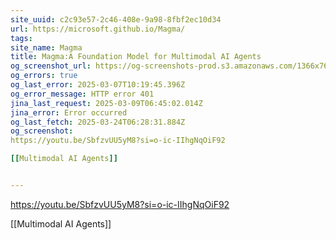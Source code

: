 ```yaml
---
site_uuid: c2c93e57-2c46-408e-9a98-8fbf2ec10d34
url: https://microsoft.github.io/Magma/
tags: 
site_name: Magma
title: Magma:A Foundation Model for Multimodal AI Agents
og_screenshot_url: https://og-screenshots-prod.s3.amazonaws.com/1366x768/80/false/ca8023dd3c55bdc930006a714012248b504e4b59745d744e41232c1debdc06af.jpeg
og_errors: true
og_last_error: 2025-03-07T10:19:45.396Z
og_error_message: HTTP error 401
jina_last_request: 2025-03-09T06:45:02.014Z
jina_error: Error occurred
og_last_fetch: 2025-03-24T06:28:31.884Z
og_screenshot: 
https://youtu.be/SbfzvUU5yM8?si=o-ic-IIhgNqOiF92

[[Multimodal AI Agents]]


---
```


https://youtu.be/SbfzvUU5yM8?si=o-ic-IIhgNqOiF92

[[Multimodal AI Agents]]

